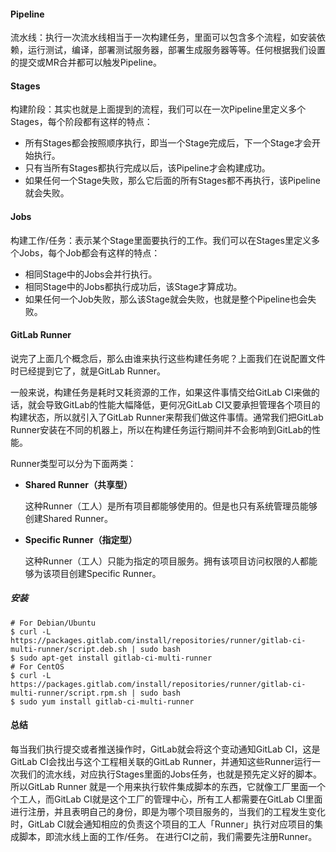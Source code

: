 #### Pipeline

流水线：执行一次流水线相当于一次构建任务，里面可以包含多个流程，如安装依赖，运行测试，编译，部署测试服务器，部署生成服务器等等。任何根据我们设置的提交或MR合并都可以触发Pipeline。

#### Stages

构建阶段：其实也就是上面提到的流程，我们可以在一次Pipeline里定义多个Stages，每个阶段都有这样的特点：

- 所有Stages都会按照顺序执行，即当一个Stage完成后，下一个Stage才会开始执行。
- 只有当所有Stages都执行完成以后，该Pipeline才会构建成功。
- 如果任何一个Stage失败，那么它后面的所有Stages都不再执行，该Pipeline就会失败。

#### Jobs

构建工作/任务：表示某个Stage里面要执行的工作。我们可以在Stages里定义多个Jobs，每个Job都会有这样的特点：

- 相同Stage中的Jobs会并行执行。
- 相同Stage中的Jobs都执行成功后，该Stage才算成功。
- 如果任何一个Job失败，那么该Stage就会失败，也就是整个Pipeline也会失败。

#### GitLab Runner

说完了上面几个概念后，那么由谁来执行这些构建任务呢？上面我们在说配置文件时已经提到它了，就是GitLab Runner。

一般来说，构建任务是耗时又耗资源的工作，如果这件事情交给GitLab CI来做的话，就会导致GitLab的性能大幅降低，更何况GitLab CI又要承担管理各个项目的构建状态，所以就引入了GitLab Runner来帮我们做这件事情。通常我们把GitLab Runner安装在不同的机器上，所以在构建任务运行期间并不会影响到GitLab的性能。

Runner类型可以分为下面两类：

- **Shared Runner（共享型）**

  这种Runner（工人）是所有项目都能够使用的。但是也只有系统管理员能够创建Shared Runner。


- **Specific Runner（指定型）**

  这种Runner（工人）只能为指定的项目服务。拥有该项目访问权限的人都能够为该项目创建Specific Runner。

##### 安装

```
# For Debian/Ubuntu
$ curl -L https://packages.gitlab.com/install/repositories/runner/gitlab-ci-multi-runner/script.deb.sh | sudo bash
$ sudo apt-get install gitlab-ci-multi-runner
# For CentOS
$ curl -L https://packages.gitlab.com/install/repositories/runner/gitlab-ci-multi-runner/script.rpm.sh | sudo bash
$ sudo yum install gitlab-ci-multi-runner
```

#### 总结

每当我们执行提交或者推送操作时，GitLab就会将这个变动通知GitLab CI，这是GitLab CI会找出与这个工程相关联的GitLab Runner，并通知这些Runner运行一次我们的流水线，对应执行Stages里面的Jobs任务，也就是预先定义好的脚本。所以GitLab Runner 就是一个用来执行软件集成脚本的东西，它就像工厂里面一个个工人，而GitLab CI就是这个工厂的管理中心，所有工人都需要在GitLab CI里面进行注册，并且表明自己的身份，即是为哪个项目服务的，当我们的工程发生变化时，GitLab CI就会通知相应的负责这个项目的工人「Runner」执行对应项目的集成脚本，即流水线上面的工作/任务。
在进行CI之前，我们需要先注册Runner。
